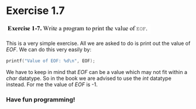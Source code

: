 # Exercise 1.7

![Problem Statement](prb_statement.png)

This is a very simple exercise. All we are asked to do is print out the value of _EOF_. We can do this very easily by:
```c
printf("Value of EOF: %d\n", EOF);
``` 
We have to keep in mind that _EOF_ can be a value which may not fit within a _char_ datatype. So in the book we are advised to use the _int_ datatype instead. For me the value of _EOF_ is -1.

### Have fun programming!
